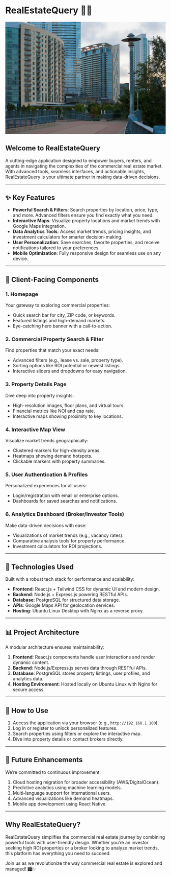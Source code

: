 # RealEstateQuery 🏢🌐

<img src="Images/pexels-tracvu-5281414.jpg" width="800">

## **Welcome to RealEstateQuery**
A cutting-edge application designed to empower buyers, renters, and agents in navigating the complexities of the commercial real estate market. With advanced tools, seamless interfaces, and actionable insights, RealEstateQuery is your ultimate partner in making data-driven decisions.

---

## **✨ Key Features**
- **Powerful Search & Filters**: Search properties by location, price, type, and more. Advanced filters ensure you find exactly what you need.
- **Interactive Maps**: Visualize property locations and market trends with Google Maps integration.
- **Data Analytics Tools**: Access market trends, pricing insights, and investment calculators for smarter decision-making.
- **User Personalization**: Save searches, favorite properties, and receive notifications tailored to your preferences.
- **Mobile Optimization**: Fully responsive design for seamless use on any device.

---

## **📌 Client-Facing Components**
### 1. **Homepage**
Your gateway to exploring commercial properties:
- Quick search bar for city, ZIP code, or keywords.
- Featured listings and high-demand markets.
- Eye-catching hero banner with a call-to-action.

### 2. **Commercial Property Search & Filter**
Find properties that match your exact needs:
- Advanced filters (e.g., lease vs. sale, property type).
- Sorting options like ROI potential or newest listings.
- Interactive sliders and dropdowns for easy navigation.

### 3. **Property Details Page**
Dive deep into property insights:
- High-resolution images, floor plans, and virtual tours.
- Financial metrics like NOI and cap rate.
- Interactive maps showing proximity to key locations.

### 4. **Interactive Map View**
Visualize market trends geographically:
- Clustered markers for high-density areas.
- Heatmaps showing demand hotspots.
- Clickable markers with property summaries.

### 5. **User Authentication & Profiles**
Personalized experiences for all users:
- Login/registration with email or enterprise options.
- Dashboards for saved searches and notifications.

### 6. **Analytics Dashboard (Broker/Investor Tools)**
Make data-driven decisions with ease:
- Visualizations of market trends (e.g., vacancy rates).
- Comparative analysis tools for property performance.
- Investment calculators for ROI projections.

---

## **🔧 Technologies Used**
Built with a robust tech stack for performance and scalability:
- **Frontend**: React.js + Tailwind CSS for dynamic UI and modern design.
- **Backend**: Node.js + Express.js powering RESTful APIs.
- **Database**: PostgreSQL for structured data storage.
- **APIs**: Google Maps API for geolocation services.
- **Hosting**: Ubuntu Linux Desktop with Nginx as a reverse proxy.

---

## **📊 Project Architecture**
A modular architecture ensures maintainability:
1. **Frontend**: React.js components handle user interactions and render dynamic content.
2. **Backend**: Node.js/Express.js serves data through RESTful APIs.
3. **Database**: PostgreSQL stores property listings, user profiles, and analytics data.
4. **Hosting Environment**: Hosted locally on Ubuntu Linux with Nginx for secure access.

---

## **🚀 How to Use**
1. Access the application via your browser (e.g., `http://192.168.1.100`).
2. Log in or register to unlock personalized features.
3. Search properties using filters or explore the interactive map.
4. Dive into property details or contact brokers directly.

---

## **🌟 Future Enhancements**
We’re committed to continuous improvement:
1. Cloud hosting migration for broader accessibility (AWS/DigitalOcean).
2. Predictive analytics using machine learning models.
3. Multi-language support for international users.
4. Advanced visualizations like demand heatmaps.
5. Mobile app development using React Native.

---

## **Why RealEstateQuery?**
RealEstateQuery simplifies the commercial real estate journey by combining powerful tools with user-friendly design. Whether you’re an investor seeking high ROI properties or a broker looking to analyze market trends, this platform has everything you need to succeed.

Join us as we revolutionize the way commercial real estate is explored and managed! 🏙️✨
